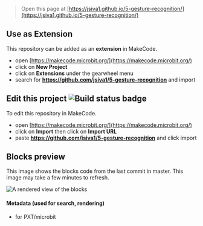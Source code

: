 
> Open this page at [https://jsiva1.github.io/5-gesture-recognition/](https://jsiva1.github.io/5-gesture-recognition/)

## Use as Extension

This repository can be added as an **extension** in MakeCode.

* open [https://makecode.microbit.org/](https://makecode.microbit.org/)
* click on **New Project**
* click on **Extensions** under the gearwheel menu
* search for **https://github.com/jsiva1/5-gesture-recognition** and import

## Edit this project ![Build status badge](https://github.com/jsiva1/5-gesture-recognition/workflows/MakeCode/badge.svg)

To edit this repository in MakeCode.

* open [https://makecode.microbit.org/](https://makecode.microbit.org/)
* click on **Import** then click on **Import URL**
* paste **https://github.com/jsiva1/5-gesture-recognition** and click import

## Blocks preview

This image shows the blocks code from the last commit in master.
This image may take a few minutes to refresh.

![A rendered view of the blocks](https://github.com/jsiva1/5-gesture-recognition/raw/master/.github/makecode/blocks.png)

#### Metadata (used for search, rendering)

* for PXT/microbit
<script src="https://makecode.com/gh-pages-embed.js"></script><script>makeCodeRender("{{ site.makecode.home_url }}", "{{ site.github.owner_name }}/{{ site.github.repository_name }}");</script>
